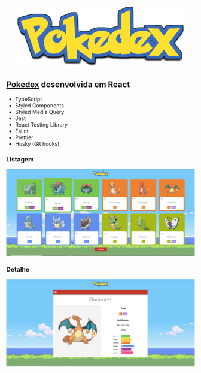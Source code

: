 <p align="center">
  <img src=https://github.com/Marcoswinrar/pokedex/blob/main/src/assets/images/pokedex.png?raw=true">
</p>

## [Pokedex](https://symphonious-donut-1ff720.netlify.app/) desenvolvida em React

* TypeScript
* Styled Components
* Styled Media Query  
* Jest
* React Testing Library
* Eslint
* Prettier
* Husky (Git hooks)

### Listagem
<p align="center">
  <img src=https://github.com/Marcoswinrar/pokedex/blob/main/public/tela01.png?raw=true">
</p>

### Detalhe
<p align="center">
  <img src=https://github.com/Marcoswinrar/pokedex/blob/main/public/tela02.png?raw=true">
</p>

